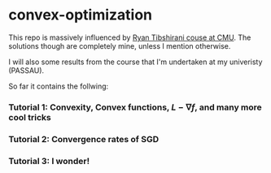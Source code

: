 # convex-optimization

This repo is massively influenced by [Ryan Tibshirani couse at CMU](https://www.stat.cmu.edu/~ryantibs/convexopt-F18/). The solutions though are completely mine, unless I mention otherwise.

I will also some results from the course that I'm undertaken at my univeristy (PASSAU). 

So far it contains the follwing:

### Tutorial 1: Convexity, Convex functions, $L-\nabla f$, and many more cool tricks

### Tutorial 2: Convergence rates of SGD

### Tutorial 3: I wonder!
